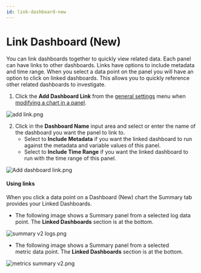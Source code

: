 ```yaml
---
id: link-dashboard-new
---
```


# Link Dashboard (New)

You can link dashboards together to quickly view related data. Each
panel can have links to other dashboards. Links have options to include
metadata and time range. When you select a data point on
the panel you will have an option to click on linked dashboards. This
allows you to quickly reference other related dashboards to
investigate. 

1.  Click the **Add Dashboard Link** from the [general
    settings](Panels/modify-chart.md) menu when
    [modifying a chart in a
    panel](Panels/modify-chart.md).

![add
link.png](./static/img/Link_Dashboard_(New)/../panels/modify-chart/add-link.png)

2.  Click in the **Dashboard Name** input area and select or enter
    the name of the dashboard you want the panel to link to.
    -   Select to **Include Metadata** if you want the linked
        dashboard to run against the metadata and variable values of
        this panel.
    -   Select to **Include Time Range** if you want the linked
        dashboard to run with the time range of this panel.

![Add dashboard
link.png](./static/img/Link_Dashboard_(New)/../panels/modify-chart/Add-dashboard-link.png)

#### Using links

When you click a data point on a Dashboard (New) chart the Summary tab
provides your Linked Dashboards.

-   The following image shows a Summary panel from a selected log data
    point. The **Linked Dashboards** section is at the bottom.

![summary v2
logs.png](./static/img/Link_Dashboard_(New)/../Drill_down_to_discover_root_causes/summary-v2-logs.png)

-   The following image shows a Summary panel from a selected
    metric data point. The **Linked Dashboards** section is at the
    bottom.

![metrics summary
v2.png](./static/img/Link_Dashboard_(New)/../Drill_down_to_discover_root_causes/metrics-summary-v2.png)
